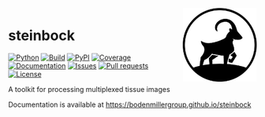 <img src="https://raw.githubusercontent.com/BodenmillerGroup/steinbock/main/docs/img/steinbock-logo.png" align="right" alt="Logo" width="150" />

# steinbock

<a href="https://python.org"><img alt="Python" src="https://img.shields.io/pypi/pyversions/steinbock"></a>
<a href="https://github.com/BodenmillerGroup/steinbock/pkgs/container/steinbock" alt="Build"><img alt="Build" src="https://img.shields.io/github/actions/workflow/status/BodenmillerGroup/steinbock/build.yml?label=build"></a>
<a href="https://pypi.org/project/steinbock" alt="PyPI"><img alt="PyPI" src="https://img.shields.io/pypi/v/steinbock"></a>
<a href="https://codecov.io/gh/BodenmillerGroup/steinbock"><img alt="Coverage" src="https://img.shields.io/codecov/c/github/BodenmillerGroup/steinbock"></a>
<a href="https://bodenmillergroup.github.io/steinbock" alt="Documentation"><img alt="Documentation" src="https://img.shields.io/github/actions/workflow/status/BodenmillerGroup/steinbock/docs.yml?label=docs"></a>
<a href="https://github.com/BodenmillerGroup/steinbock/issues" alt="Issues"><img alt="Issues" src="https://img.shields.io/github/issues/BodenmillerGroup/steinbock"></a>
<a href="https://github.com/BodenmillerGroup/steinbock/pulls" alt="Pull requests"><img alt="Pull requests" src="https://img.shields.io/github/issues-pr/BodenmillerGroup/steinbock"></a>
<a href="https://github.com/BodenmillerGroup/steinbock/blob/main/LICENSE" alt="License"><img alt="License" src="https://img.shields.io/github/license/BodenmillerGroup/steinbock"></a>

A toolkit for processing multiplexed tissue images

Documentation is available at https://bodenmillergroup.github.io/steinbock
